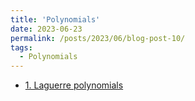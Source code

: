```yaml
---
title: 'Polynomials'
date: 2023-06-23
permalink: /posts/2023/06/blog-post-10/
tags:
  - Polynomials
---
```

- [1. Laguerre polynomials](https://blog.csdn.net/Nina_ningning/article/details/127739930)
